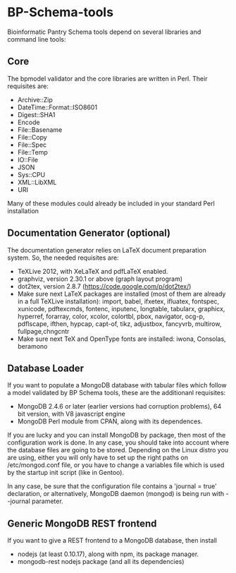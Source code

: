 BP-Schema-tools
===============

Bioinformatic Pantry Schema tools depend on several libraries and command line tools:

Core
----

The bpmodel validator and the core libraries are written in Perl. Their requisites are:

* Archive::Zip
* DateTime::Format::ISO8601
* Digest::SHA1
* Encode
* File::Basename
* File::Copy
* File::Spec
* File::Temp
* IO::File
* JSON
* Sys::CPU
* XML::LibXML
* URI

Many of these modules could already be included in your standard Perl installation

Documentation Generator (optional)
----------------------------------

The documentation generator relies on LaTeX document preparation system. So, the needed requisites are:

* TeXLive 2012, with XeLaTeX and pdfLaTeX enabled.
* graphviz, version 2.30.1 or above (graph layout program)
* dot2tex, version 2.8.7 (https://code.google.com/p/dot2tex/)
* Make sure next LaTeX packages are installed (most of them are already in a full TeXLive installation):
  import, babel, ifxetex, ifluatex, fontspec, xunicode, pdftexcmds, fontenc, inputenc, longtable, tabularx,
  graphicx, hyperref, forarray, color, xcolor, colortbl, pbox, navigator, ocg-p, pdflscape, ifthen, hypcap,
  capt-of, tikz, adjustbox, fancyvrb, multirow, fullpage,chngcntr
* Make sure next TeX and OpenType fonts are installed: iwona, Consolas, beramono


Database Loader
---------------

If you want to populate a MongoDB database with tabular files which follow a model validated by BP Schema tools, these are the additionanl requisites:

* MongoDB 2.4.6 or later (earlier versions had corruption problems), 64 bit version, with V8 javascript engine
*	MongoDB Perl module from CPAN, along with its dependences.

If you are lucky and you can install MongoDB by package, then most of the configuration work is done. In any case, you should take into account where the database files are going to be stored. Depending on the Linux distro you are using, either you will only have to set up the right paths on /etc/mongod.conf file, or you have to change a variables file which is used by the startup init script (like in Gentoo).

In any case, be sure that the configuration file contains a 'journal = true' declaration, or alternatively, MongoDB daemon (mongod) is being run with --journal parameter.

Generic MongoDB REST frontend
-----------------------------

If you want to give a REST frontend to a MongoDB database, then install

* nodejs (at least 0.10.17), along with npm, its package manager.
* mongodb-rest nodejs package (and all its dependencies)
